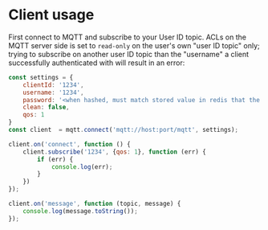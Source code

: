 # Client usage

First connect to MQTT and subscribe to your User ID topic. ACLs on the MQTT server side is set to 
`read-only` on the user's own "user ID topic" only; trying to subscribe on another user ID topic
than the "username" a client successfully authenticated with will result in an error:

```javascript
const settings = {
    clientId: '1234',
    username: '1234',
    password: '<when hashed, must match stored value in redis that the mqtt server will check against>',
    clean: false,
    qos: 1
}
const client  = mqtt.connect('mqtt://host:port/mqtt', settings);

client.on('connect', function () {
    client.subscribe('1234', {qos: 1}, function (err) {
        if (err) {
            console.log(err);
        }
    })
});

client.on('message', function (topic, message) {
    console.log(message.toString());
});
```
